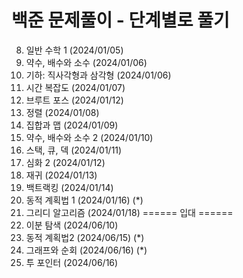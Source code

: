 # 백준 문제풀이 - 단계별로 풀기
08. 일반 수학 1 (2024/01/05) <br/>
09. 약수, 배수와 소수 (2024/01/06) <br/>
10. 기하: 직사각형과 삼각형 (2024/01/06) <br/>
11. 시간 복잡도 (2024/01/07) <br/>
12. 브루트 포스 (2024/01/12) <br/>
13. 정렬 (2024/01/08) <br/>
14. 집합과 맵 (2024/01/09) <br/>
15. 약수, 배수와 소수 2 (2024/01/10) <br/>
16. 스택, 큐, 덱 (2024/01/11) <br/>
20. 심화 2 (2024/01/12) <br/>
21. 재귀 (2024/01/13) <br/>
22. 백트랙킹 (2024/01/14) <br/>
23. 동적 계획법 1 (2024/01/16) (*) <br/>
25. 그리디 알고리즘 (2024/01/18)
====== 입대 ======
27. 이분 탐색 (2024/06/10) <br/>
29. 동적 계획법2 (2024/06/15) (*) <br/>
31. 그래프와 순회 (2024/06/16) (*) <br/>
33. 투 포인터 (2024/06/16) <br/>